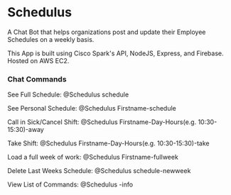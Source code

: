 # Schedulus

A Chat Bot that helps organizations post and update their Employee Schedules on a weekly basis.

This App is built using Cisco Spark's API, NodeJS, Express, and Firebase. Hosted on AWS EC2.

### Chat Commands ###
See Full Schedule: @Schedulus schedule

See Personal Schedule: @Schedulus Firstname-schedule

Call in Sick/Cancel Shift: @Schedulus Firstname-Day-Hours(e.g. 10:30-15:30)-away

Take Shift: @Schedulus Firstname-Day-Hours(e.g. 10:30-15:30)-take

Load a full week of work: @Schedulus Firstname-fullweek

Delete Last Weeks Schedule: @Schedulus schedule-newweek

View List of Commands: @Schedulus -info